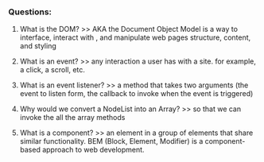 ### Questions:
1. What is the DOM? >> AKA the Document Object Model is a way to interface, interact with , and manipulate web pages structure, content, and styling

2. What is an event? >> any interaction a user has with a site. for example, a click, a scroll, etc.

3. What is an event listener? >> a method that takes two arguments (the event to listen form, the callback to invoke when the event is triggered)

4. Why would we convert a NodeList into an Array? >> so that we can invoke the all the array methods 

5. What is a component? >> an element in a group of elements that share similar functionality. BEM (Block, Element, Modifier) is a component-based approach to web development.
